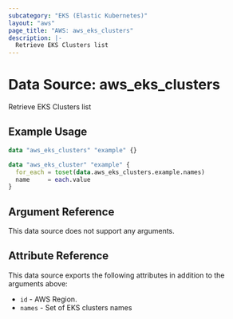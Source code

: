 ```yaml
---
subcategory: "EKS (Elastic Kubernetes)"
layout: "aws"
page_title: "AWS: aws_eks_clusters"
description: |-
  Retrieve EKS Clusters list
---
```


# Data Source: aws_eks_clusters

Retrieve EKS Clusters list

## Example Usage

```terraform
data "aws_eks_clusters" "example" {}

data "aws_eks_cluster" "example" {
  for_each = toset(data.aws_eks_clusters.example.names)
  name     = each.value
}
```

## Argument Reference

This data source does not support any arguments.

## Attribute Reference

This data source exports the following attributes in addition to the arguments above:

* `id` - AWS Region.
* `names` - Set of EKS clusters names
